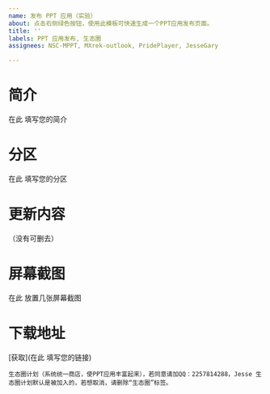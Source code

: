 ```yaml
---
name: 发布 PPT 应用（实验）
about: 点击右侧绿色按钮，使用此模板可快速生成一个PPT应用发布页面。
title: ''
labels: PPT 应用发布, 生态圈
assignees: NSC-MPPT, MXrek-outlook, PridePlayer, JesseGary

---
```


# 简介

在此 填写您的简介

# 分区

在此 填写您的分区

# 更新内容

（没有可删去）

# 屏幕截图

在此 放置几张屏幕截图

# 下载地址

[获取](在此 填写您的链接)

`生态圈计划（系统统一商店，使PPT应用丰富起来），若同意请加QQ：2257814288，Jesse
生态圈计划默认是被加入的，若想取消，请删除“生态圈”标签。`

